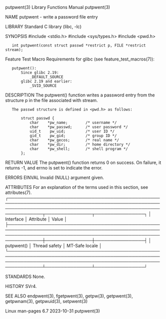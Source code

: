 putpwent(3)                                                                               Library Functions Manual                                                                              putpwent(3)

NAME
       putpwent - write a password file entry

LIBRARY
       Standard C library (libc, -lc)

SYNOPSIS
       #include <stdio.h>
       #include <sys/types.h>
       #include <pwd.h>

       int putpwent(const struct passwd *restrict p, FILE *restrict stream);

   Feature Test Macro Requirements for glibc (see feature_test_macros(7)):

       putpwent():
           Since glibc 2.19:
               _DEFAULT_SOURCE
           glibc 2.19 and earlier:
               _SVID_SOURCE

DESCRIPTION
       The putpwent() function writes a password entry from the structure p in the file associated with stream.

       The passwd structure is defined in <pwd.h> as follows:

           struct passwd {
               char    *pw_name;        /* username */
               char    *pw_passwd;      /* user password */
               uid_t    pw_uid;         /* user ID */
               gid_t    pw_gid;         /* group ID */
               char    *pw_gecos;       /* real name */
               char    *pw_dir;         /* home directory */
               char    *pw_shell;       /* shell program */
           };

RETURN VALUE
       The putpwent() function returns 0 on success.  On failure, it returns -1, and errno is set to indicate the error.

ERRORS
       EINVAL Invalid (NULL) argument given.

ATTRIBUTES
       For an explanation of the terms used in this section, see attributes(7).
       ┌─────────────────────────────────────────────────────────────────────────────────────────────────────────────────────────────────────────────────────────────────┬───────────────┬────────────────┐
       │ Interface                                                                                                                                                       │ Attribute     │ Value          │
       ├─────────────────────────────────────────────────────────────────────────────────────────────────────────────────────────────────────────────────────────────────┼───────────────┼────────────────┤
       │ putpwent()                                                                                                                                                      │ Thread safety │ MT-Safe locale │
       └─────────────────────────────────────────────────────────────────────────────────────────────────────────────────────────────────────────────────────────────────┴───────────────┴────────────────┘

STANDARDS
       None.

HISTORY
       SVr4.

SEE ALSO
       endpwent(3), fgetpwent(3), getpw(3), getpwent(3), getpwnam(3), getpwuid(3), setpwent(3)

Linux man-pages 6.7                                                                              2023-10-31                                                                                     putpwent(3)
